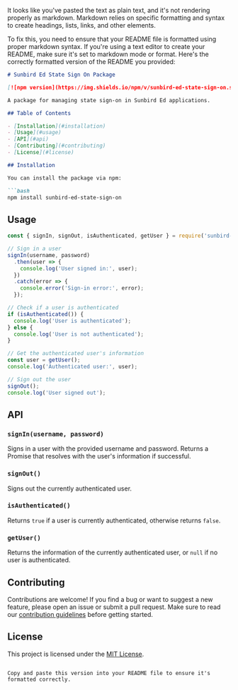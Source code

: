It looks like you've pasted the text as plain text, and it's not rendering properly as markdown. Markdown relies on specific formatting and syntax to create headings, lists, links, and other elements.

To fix this, you need to ensure that your README file is formatted using proper markdown syntax. If you're using a text editor to create your README, make sure it's set to markdown mode or format. Here's the correctly formatted version of the README you provided:

```markdown
# Sunbird Ed State Sign On Package

[![npm version](https://img.shields.io/npm/v/sunbird-ed-state-sign-on.svg)](https://www.npmjs.com/package/sunbird-ed-state-sign-on)

A package for managing state sign-on in Sunbird Ed applications.

## Table of Contents

- [Installation](#installation)
- [Usage](#usage)
- [API](#api)
- [Contributing](#contributing)
- [License](#license)

## Installation

You can install the package via npm:

```bash
npm install sunbird-ed-state-sign-on
```

## Usage

```javascript
const { signIn, signOut, isAuthenticated, getUser } = require('sunbird-ed-state-sign-on');

// Sign in a user
signIn(username, password)
  .then(user => {
    console.log('User signed in:', user);
  })
  .catch(error => {
    console.error('Sign-in error:', error);
  });

// Check if a user is authenticated
if (isAuthenticated()) {
  console.log('User is authenticated');
} else {
  console.log('User is not authenticated');
}

// Get the authenticated user's information
const user = getUser();
console.log('Authenticated user:', user);

// Sign out the user
signOut();
console.log('User signed out');
```

## API

### `signIn(username, password)`

Signs in a user with the provided username and password. Returns a Promise that resolves with the user's information if successful.

### `signOut()`

Signs out the currently authenticated user.

### `isAuthenticated()`

Returns `true` if a user is currently authenticated, otherwise returns `false`.

### `getUser()`

Returns the information of the currently authenticated user, or `null` if no user is authenticated.

## Contributing

Contributions are welcome! If you find a bug or want to suggest a new feature, please open an issue or submit a pull request. Make sure to read our [contribution guidelines](CONTRIBUTING.md) before getting started.

## License

This project is licensed under the [MIT License](LICENSE).
```

Copy and paste this version into your README file to ensure it's formatted correctly.
